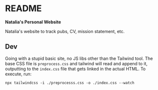 # README

**Natalia's Personal Website**

Natalia's website to track pubs, CV, mission statement, etc.

## Dev

Going with a stupid basic site, no JS libs other than the Tailwind tool. The base CSS file is `preprocess.css` and tailwind will read and append to it, outputting to the `index.css` file that gets linked in the actual HTML. To execute, run:

```
npx tailwindcss -i ./preprocesss.css -o ./index.css --watch
```
